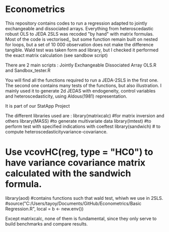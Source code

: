 # Econometrics
This repository contains codes to run a regression adapted to jointly exchangeable and dissociated arrays. 
Everything from heteroscedastic robust OLS to JEDA 2SLS was recoded "by hand" with matrix formulas.
Most of the code is vectorised,, but some function remain built on nested for loops, but a set of 10  000 observation does not make the difference tangible. Wald test was taken form aod library, but I checked it performed the exact matrix calculation (see sandbow script)

There are 2 main scripts :
Jointly Exchangeable Dissociated Array OLS.R
and
Sandbox_tester.R


You will find all the functions required to run a JEDA-2SLS in the first one.
The second one contains many tests of the functions, but also illustration.
I mainly used it to generate 2d JEDAS with endogeneity, control variables and heteroscedasticity, using Aldous(1981) representation.

It is part of our StatApp Project

The different libraries used are : 
library(matrixcalc) #for matrix inversion and others
library(MASS) #to generate multivariate data
library(lmtest) #to perform test with specified indications with coeftest
library(sandwich) # to compute heteroscedasticityvariance-covariance.
# Use vcovHC(reg, type = "HC0") to have variance covariance matrix calculated with the sandwich formula.
library(aod) #contains functions such that wald test, whiwh we use in 2SLS.
#source("C:/Users/tayoy/Documents/GitHub/Econometrics/Basic Regression.R", local = b <- new.env())

Except matrixcalc, none of them is fundamental, since they only serve to build benchmarks and compare results.
